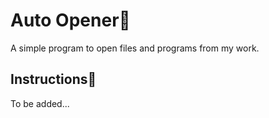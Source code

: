 # Auto Opener🏴

A simple program to open files and programs from my work.

## Instructions📜

To be added...
